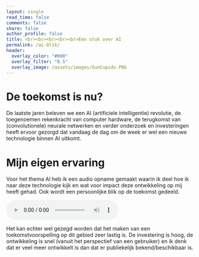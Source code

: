 ```yaml
---
layout: single
read_time: false
comments: false
share: false
author_profile: false
title: <br><br><br><br><br>Een stuk over AI
permalink: /ai-blik/
header:
  overlay_color: "#000"
  overlay_filter: "0.5"
  overlay_image: /assets/images/GunCupido.PNG
---
```


# De toekomst is nu?
De laatste jaren beleven we een AI (artificiele intelligentie) revolutie, de toegenoemen rekenkracht van computer hardware, de terugkomst van (convolutionele) neurale netwerken en verder onderzoek en investeringen heeft ervoor gezorgd dat vandaag de dag om de week er wel een nieuwe technologie binnen AI uitkomt.

# Mijn eigen ervaring
Voor het thema AI heb ik een audio opname gemaakt waarin ik deel hoe ik naar deze technologie kijk en wat voor impact deze ontwikkeling op mij heeft gehad. Ook wordt een persoonlijke blik op de toekomst gedeeld.

<audio controls>
  <source src="/assets/audio/Opname_over_AI.mp3" type="audio/mpeg">
  Your browser does not support the audio element.
</audio>

Het kan echter wel gezegd worden dat het maken van een toekomstvoorspelling op dit gebied zeer lastig is. De investering is hoog, de ontwikkeling is snel (vanuit het perspectief van een gebruiker) en ik denk dat er veel meer ontwikkelt is dan dat er publiekelijk bekend/beschikbaar is.
